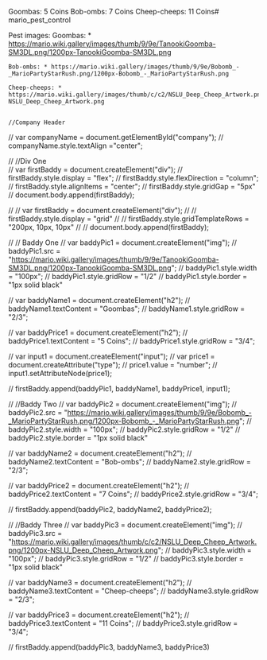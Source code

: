 Goombas: 5 Coins
Bob-ombs: 7 Coins
Cheep-cheeps: 11 Coins# mario_pest_control

Pest images:
    Goombas: * https://mario.wiki.gallery/images/thumb/9/9e/TanookiGoomba-SM3DL.png/1200px-TanookiGoomba-SM3DL.png

    Bob-ombs: * https://mario.wiki.gallery/images/thumb/9/9e/Bobomb_-_MarioPartyStarRush.png/1200px-Bobomb_-_MarioPartyStarRush.png

    Cheep-cheeps: * https://mario.wiki.gallery/images/thumb/c/c2/NSLU_Deep_Cheep_Artwork.png/1200px-NSLU_Deep_Cheep_Artwork.png


    //Company Header
// var companyName = document.getElementById("company");
// companyName.style.textAlign ="center";





// //Div One  
// var firstBaddy = document.createElement("div");
// firstBaddy.style.display = "flex";
// firstBaddy.style.flexDirection = "column";
// firstBaddy.style.alignItems = "center";
// firstBaddy.style.gridGap = "5px"
// document.body.append(firstBaddy);

// // var firstBaddy = document.createElement("div");
// // firstBaddy.style.display = "grid"
// // firstBaddy.style.gridTemplateRows = "200px, 10px, 10px"
// // document.body.append(firstBaddy);


// // Baddy  One
// var baddyPic1 = document.createElement("img");
// baddyPic1.src = "https://mario.wiki.gallery/images/thumb/9/9e/TanookiGoomba-SM3DL.png/1200px-TanookiGoomba-SM3DL.png";
// baddyPic1.style.width = "100px";
// baddyPic1.style.gridRow = "1/2"
// baddyPic1.style.border = "1px solid black"

// var baddyName1 = document.createElement("h2");
// baddyName1.textContent = "Goombas";
// baddyName1.style.gridRow = "2/3";

// var baddyPrice1 = document.createElement("h2");
// baddyPrice1.textContent = "5 Coins";
// baddyPrice1.style.gridRow = "3/4";

// var input1 = document.createElement("input");
// var price1 = document.createAttribute("type");
// price1.value = "number";
// input1.setAttributeNode(price1);

// firstBaddy.append(baddyPic1, baddyName1, baddyPrice1, input1);




// //Baddy Two
// var baddyPic2 = document.createElement("img");
// baddyPic2.src = "https://mario.wiki.gallery/images/thumb/9/9e/Bobomb_-_MarioPartyStarRush.png/1200px-Bobomb_-_MarioPartyStarRush.png";
// baddyPic2.style.width = "100px";
// baddyPic2.style.gridRow = "1/2"
// baddyPic2.style.border = "1px solid black"

// var baddyName2 = document.createElement("h2");
// baddyName2.textContent = "Bob-ombs";
// baddyName2.style.gridRow = "2/3";

// var baddyPrice2 = document.createElement("h2");
// baddyPrice2.textContent = "7 Coins";
// baddyPrice2.style.gridRow = "3/4";

// firstBaddy.append(baddyPic2, baddyName2, baddyPrice2);



// //Baddy Three
// var baddyPic3 = document.createElement("img");
// baddyPic3.src = "https://mario.wiki.gallery/images/thumb/c/c2/NSLU_Deep_Cheep_Artwork.png/1200px-NSLU_Deep_Cheep_Artwork.png";
// baddyPic3.style.width = "100px";
// baddyPic3.style.gridRow = "1/2"
// baddyPic3.style.border = "1px solid black"

// var baddyName3 = document.createElement("h2");
// baddyName3.textContent = "Cheep-cheeps";
// baddyName3.style.gridRow = "2/3";

// var baddyPrice3 = document.createElement("h2");
// baddyPrice3.textContent = "11 Coins";
// baddyPrice3.style.gridRow = "3/4";

// firstBaddy.append(baddyPic3, baddyName3, baddyPrice3)